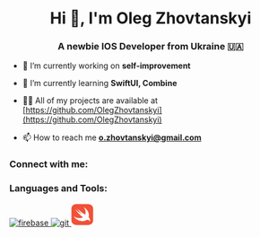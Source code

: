 <h1 align="center">Hi 👋, I'm Oleg Zhovtanskyi</h1>
<h3 align="center">A newbie IOS Developer from Ukraine 🇺🇦</h3>

- 🔭 I’m currently working on **self-improvement**

- 🌱 I’m currently learning **SwiftUI, Combine**

- 👨‍💻 All of my projects are available at [https://github.com/OlegZhovtanskyi](https://github.com/OlegZhovtanskyi)

- 📫 How to reach me **o.zhovtanskyi@gmail.com**

<h3 align="left">Connect with me:</h3>
<p align="left">
</p>

<h3 align="left">Languages and Tools:</h3>
<p align="left"> <a href="https://firebase.google.com/" target="_blank" rel="noreferrer"> <img src="https://www.vectorlogo.zone/logos/firebase/firebase-icon.svg" alt="firebase" width="40" height="40"/> </a> <a href="https://git-scm.com/" target="_blank" rel="noreferrer"> <img src="https://www.vectorlogo.zone/logos/git-scm/git-scm-icon.svg" alt="git" width="40" height="40"/> </a> <a href="https://developer.apple.com/swift/" target="_blank" rel="noreferrer"> <img src="https://raw.githubusercontent.com/devicons/devicon/master/icons/swift/swift-original.svg" alt="swift" width="40" height="40"/> </a> <img src="https://images.ctfassets.net/ooa29xqb8tix/6MFFWO1k38yxTrLKRZ26e8/2c07fa6c2c4653bfae00dd87625d6e56/swift-logo.png?w=400&q=50" alt="swift" width="40" height="40/></p>

<!---
OlegZhovtanskyi/OlegZhovtanskyi is a ✨ special ✨ repository because its `README.md` (this file) appears on your GitHub profile.
You can click the Preview link to take a look at your changes.
--->

